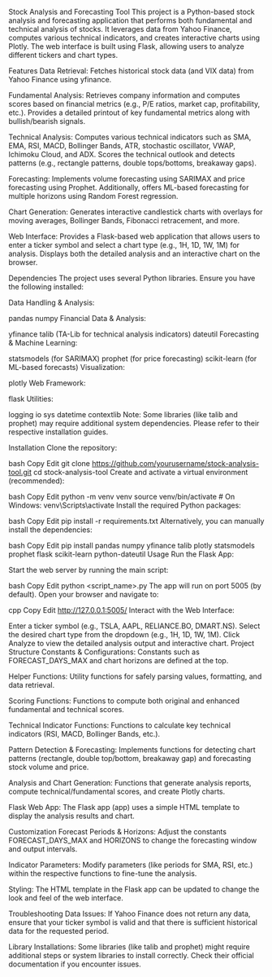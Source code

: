Stock Analysis and Forecasting Tool
This project is a Python-based stock analysis and forecasting application that performs both fundamental and technical analysis of stocks. It leverages data from Yahoo Finance, computes various technical indicators, and creates interactive charts using Plotly. The web interface is built using Flask, allowing users to analyze different tickers and chart types.

Features
Data Retrieval:
Fetches historical stock data (and VIX data) from Yahoo Finance using yfinance.

Fundamental Analysis:
Retrieves company information and computes scores based on financial metrics (e.g., P/E ratios, market cap, profitability, etc.).
Provides a detailed printout of key fundamental metrics along with bullish/bearish signals.

Technical Analysis:
Computes various technical indicators such as SMA, EMA, RSI, MACD, Bollinger Bands, ATR, stochastic oscillator, VWAP, Ichimoku Cloud, and ADX.
Scores the technical outlook and detects patterns (e.g., rectangle patterns, double tops/bottoms, breakaway gaps).

Forecasting:
Implements volume forecasting using SARIMAX and price forecasting using Prophet.
Additionally, offers ML-based forecasting for multiple horizons using Random Forest regression.

Chart Generation:
Generates interactive candlestick charts with overlays for moving averages, Bollinger Bands, Fibonacci retracement, and more.

Web Interface:
Provides a Flask-based web application that allows users to enter a ticker symbol and select a chart type (e.g., 1H, 1D, 1W, 1M) for analysis.
Displays both the detailed analysis and an interactive chart on the browser.

Dependencies
The project uses several Python libraries. Ensure you have the following installed:

Data Handling & Analysis:

pandas
numpy
Financial Data & Analysis:

yfinance
talib (TA-Lib for technical analysis indicators)
dateutil
Forecasting & Machine Learning:

statsmodels (for SARIMAX)
prophet (for price forecasting)
scikit-learn (for ML-based forecasts)
Visualization:

plotly
Web Framework:

flask
Utilities:

logging
io
sys
datetime
contextlib
Note: Some libraries (like talib and prophet) may require additional system dependencies. Please refer to their respective installation guides.

Installation
Clone the repository:

bash
Copy
Edit
git clone https://github.com/yourusername/stock-analysis-tool.git
cd stock-analysis-tool
Create and activate a virtual environment (recommended):

bash
Copy
Edit
python -m venv venv
source venv/bin/activate   # On Windows: venv\Scripts\activate
Install the required Python packages:

bash
Copy
Edit
pip install -r requirements.txt
Alternatively, you can manually install the dependencies:

bash
Copy
Edit
pip install pandas numpy yfinance talib plotly statsmodels prophet flask scikit-learn python-dateutil
Usage
Run the Flask App:

Start the web server by running the main script:

bash
Copy
Edit
python <script_name>.py
The app will run on port 5005 (by default). Open your browser and navigate to:

cpp
Copy
Edit
http://127.0.0.1:5005/
Interact with the Web Interface:

Enter a ticker symbol (e.g., TSLA, AAPL, RELIANCE.BO, DMART.NS).
Select the desired chart type from the dropdown (e.g., 1H, 1D, 1W, 1M).
Click Analyze to view the detailed analysis output and interactive chart.
Project Structure
Constants & Configurations:
Constants such as FORECAST_DAYS_MAX and chart horizons are defined at the top.

Helper Functions:
Utility functions for safely parsing values, formatting, and data retrieval.

Scoring Functions:
Functions to compute both original and enhanced fundamental and technical scores.

Technical Indicator Functions:
Functions to calculate key technical indicators (RSI, MACD, Bollinger Bands, etc.).

Pattern Detection & Forecasting:
Implements functions for detecting chart patterns (rectangle, double top/bottom, breakaway gap) and forecasting stock volume and price.

Analysis and Chart Generation:
Functions that generate analysis reports, compute technical/fundamental scores, and create Plotly charts.

Flask Web App:
The Flask app (app) uses a simple HTML template to display the analysis results and chart.

Customization
Forecast Periods & Horizons:
Adjust the constants FORECAST_DAYS_MAX and HORIZONS to change the forecasting window and output intervals.

Indicator Parameters:
Modify parameters (like periods for SMA, RSI, etc.) within the respective functions to fine-tune the analysis.

Styling:
The HTML template in the Flask app can be updated to change the look and feel of the web interface.

Troubleshooting
Data Issues:
If Yahoo Finance does not return any data, ensure that your ticker symbol is valid and that there is sufficient historical data for the requested period.

Library Installations:
Some libraries (like talib and prophet) might require additional steps or system libraries to install correctly. Check their official documentation if you encounter issues.


